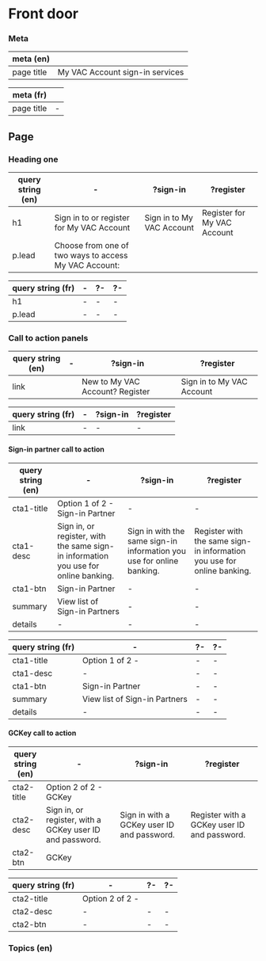 
# Front door

### Meta 
| meta (en) |  |
|---|---|
| page title | My VAC Account sign-in services |

| meta (fr) |  |
|---|---|
| page title | - |

## Page

### Heading one

| query string (en) | - | ?sign-in | ?register |
|---|---|---|---|
| h1 | Sign in to or register for My VAC Account | Sign in to My VAC Account | Register for My VAC Account |
| p.lead | Choose from one of two ways to access My VAC Account: |  |  |

| query string (fr) | - | ?- | ?- |
|---|---|---|---|
| h1 | - | - | - |
| p.lead | - | - | - |

### Call to action panels

| query string (en) | - | ?sign-in | ?register |
|---|---|---|---|
| link | | New to My VAC Account? Register | Sign in to My VAC Account |

| query string (fr)  | - | ?sign-in | ?register |
|---|---|---|---|
| link | - | - | - |

#### Sign-in partner call to action 

| query string (en) | - | ?sign-in | ?register |
|---|---|---|---|
| cta1-title | Option 1 of 2 - Sign-in Partner | - | - |
| cta1-desc | Sign in, or register, with the same sign-in information you use for online banking. | Sign in with the same sign-in information you use for online banking. | Register with the same sign-in information you use for online banking. |
| cta1-btn | Sign-in Partner | - | - |
| summary | View list of Sign-in Partners | - | - |
| details | - | - | - |

| query string (fr) | - | ?- | ?- |
|---|---|---|---|
| cta1-title | Option 1 of 2 -  | - | - |
| cta1-desc | - | - | - |
| cta1-btn | Sign-in Partner | - | - |
| summary | View list of Sign-in Partners | - | - |
| details | - | - | - |

#### GCKey call to action

| query string (en) | - | ?sign-in | ?register |
|---|---|---|---|
| cta2-title | Option 2 of 2 - GCKey |  |  |
| cta2-desc | Sign in, or register, with a GCKey user ID and password. | Sign in with a GCKey user ID and password. | Register with a GCKey user ID and password. |
| cta2-btn | GCKey |  |  |

| query string (fr) | - | ?- | ?- |
|---|---|---|---|
| cta2-title | Option 2 of 2 -  |  |  |
| cta2-desc | - | - | - |
| cta2-btn | - | - | - |

### Topics (en)